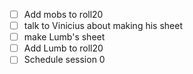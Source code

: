 - [ ] Add mobs to roll20
- [ ] talk to Vinicius about making his sheet
- [ ] make Lumb's sheet
- [ ] Add Lumb to roll20
- [ ] Schedule session 0